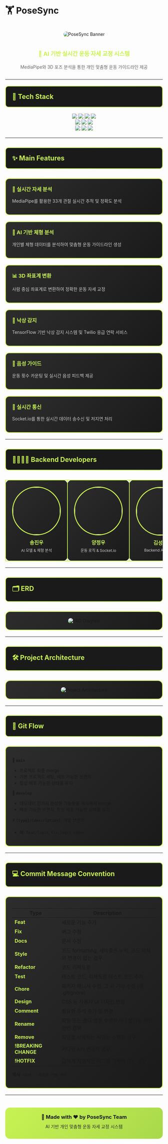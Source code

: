 # 🏋️ PoseSync

<div align="center">
  <img src="https://via.placeholder.com/800x200/c9f353/1a1a1a?text=PoseSync+-+AI+Powered+Exercise+Form+Correction" alt="PoseSync Banner" style="border-radius: 15px; margin: 20px 0;"/>
  
  <p style="font-size: 18px; color: #c9f353; margin: 20px 0;">
    <strong>🤖 AI 기반 실시간 운동 자세 교정 시스템</strong>
  </p>
  
  <p style="color: #666; margin-bottom: 30px;">
    MediaPipe와 3D 포즈 분석을 통한 개인 맞춤형 운동 가이드라인 제공
  </p>
</div>

---

<div style="background: linear-gradient(135deg, #c9f353 0%, #a8d84b 100%); padding: 2px; border-radius: 10px; margin: 20px 0;">
  <div style="background: #1a1a1a; padding: 20px; border-radius: 8px;">
    <h2 style="color: #c9f353; margin: 0;">🔧 Tech Stack</h2>
  </div>
</div>

<div align="center" style="margin: 20px 0;">
  <img src="https://img.shields.io/badge/Python-3776AB?style=for-the-badge&logo=python&logoColor=white">
  <img src="https://img.shields.io/badge/TypeScript-3178C6?style=for-the-badge&logo=typescript&logoColor=white">
  <img src="https://img.shields.io/badge/Flask-000000?style=for-the-badge&logo=flask&logoColor=white">
  <img src="https://img.shields.io/badge/React-61DAFB?style=for-the-badge&logo=react&logoColor=black">
  <br/>
  <img src="https://img.shields.io/badge/MediaPipe-FEAA2D?style=for-the-badge&logo=google&logoColor=white">
  <img src="https://img.shields.io/badge/MySQL-4479A1?style=for-the-badge&logo=mysql&logoColor=white">
  <img src="https://img.shields.io/badge/TensorFlow-FF6F00?style=for-the-badge&logo=tensorflow&logoColor=white">
  <br/>
  <img src="https://img.shields.io/badge/Twilio-F22F46?style=for-the-badge&logo=twilio&logoColor=white">
  <img src="https://img.shields.io/badge/AWS EC2-FF9900?style=for-the-badge&logo=amazon-aws&logoColor=white">
  <img src="https://img.shields.io/badge/Amazon Aurora-527FFF?style=for-the-badge&logo=amazon&logoColor=white">
</div>

---

<div style="background: linear-gradient(135deg, #c9f353 0%, #a8d84b 100%); padding: 2px; border-radius: 10px; margin: 30px 0;">
  <div style="background: #1a1a1a; padding: 20px; border-radius: 8px;">
    <h2 style="color: #c9f353; margin: 0;">✨ Main Features</h2>
  </div>
</div>

<div style="display: grid; grid-template-columns: repeat(auto-fit, minmax(300px, 1fr)); gap: 20px; margin: 20px 0;">
  
  <div style="background: linear-gradient(135deg, #2d2d2d 0%, #1a1a1a 100%); padding: 20px; border-radius: 12px; border: 2px solid #c9f353;">
    <h3 style="color: #c9f353; margin-top: 0;">🎯 실시간 자세 분석</h3>
    <p style="color: #ccc;">MediaPipe를 활용한 33개 관절 실시간 추적 및 정확도 분석</p>
  </div>
  
  <div style="background: linear-gradient(135deg, #2d2d2d 0%, #1a1a1a 100%); padding: 20px; border-radius: 12px; border: 2px solid #c9f353;">
    <h3 style="color: #c9f353; margin-top: 0;">🤖 AI 기반 체형 분석</h3>
    <p style="color: #ccc;">개인별 체형 데이터를 분석하여 맞춤형 운동 가이드라인 생성</p>
  </div>
  
  <div style="background: linear-gradient(135deg, #2d2d2d 0%, #1a1a1a 100%); padding: 20px; border-radius: 12px; border: 2px solid #c9f353;">
    <h3 style="color: #c9f353; margin-top: 0;">📊 3D 좌표계 변환</h3>
    <p style="color: #ccc;">사람 중심 좌표계로 변환하여 정확한 운동 자세 교정</p>
  </div>
  
  <div style="background: linear-gradient(135deg, #2d2d2d 0%, #1a1a1a 100%); padding: 20px; border-radius: 12px; border: 2px solid #c9f353;">
    <h3 style="color: #c9f353; margin-top: 0;">🚨 낙상 감지</h3>
    <p style="color: #ccc;">TensorFlow 기반 낙상 감지 시스템 및 Twilio 응급 연락 서비스</p>
  </div>
  
  <div style="background: linear-gradient(135deg, #2d2d2d 0%, #1a1a1a 100%); padding: 20px; border-radius: 12px; border: 2px solid #c9f353;">
    <h3 style="color: #c9f353; margin-top: 0;">🎵 음성 가이드</h3>
    <p style="color: #ccc;">운동 횟수 카운팅 및 실시간 음성 피드백 제공</p>
  </div>
  
  <div style="background: linear-gradient(135deg, #2d2d2d 0%, #1a1a1a 100%); padding: 20px; border-radius: 12px; border: 2px solid #c9f353;">
    <h3 style="color: #c9f353; margin-top: 0;">📱 실시간 통신</h3>
    <p style="color: #ccc;">Socket.io를 통한 실시간 데이터 송수신 및 저지연 처리</p>
  </div>
  
</div>

---

<div style="background: linear-gradient(135deg, #c9f353 0%, #a8d84b 100%); padding: 2px; border-radius: 10px; margin: 30px 0;">
  <div style="background: #1a1a1a; padding: 20px; border-radius: 8px;">
    <h2 style="color: #c9f353; margin: 0;">👩‍💻👨‍💻 Backend Developers</h2>
  </div>
</div>

<div align="center">
  <table style="border-collapse: collapse; margin: 20px auto;">
    <tr height="250px">
      <td align="center" width="200px" style="background: linear-gradient(135deg, #2d2d2d 0%, #1a1a1a 100%); border: 2px solid #c9f353; border-radius: 15px; padding: 20px; margin: 10px;">
        <a href="https://github.com/HSSJW">
          <img height="150px" width="150px" src="https://avatars.githubusercontent.com/HSSJW" style="border-radius: 50%; border: 3px solid #c9f353;"/>
        </a>
        <br />
        <a href="https://github.com/HSSJW" style="color: #c9f353; text-decoration: none; font-weight: bold; margin-top: 10px; display: block;">송진우</a>
        <p style="color: #ccc; font-size: 12px; margin: 5px 0;">AI 모델 & 체형 분석</p>
      </td>
      <td align="center" width="200px" style="background: linear-gradient(135deg, #2d2d2d 0%, #1a1a1a 100%); border: 2px solid #c9f353; border-radius: 15px; padding: 20px; margin: 10px;">
        <a href="https://github.com/mrangjw">
          <img height="150px" width="150px" src="https://avatars.githubusercontent.com/mrangjw" style="border-radius: 50%; border: 3px solid #c9f353;"/>
        </a>
        <br />
        <a href="https://github.com/mrangjw" style="color: #c9f353; text-decoration: none; font-weight: bold; margin-top: 10px; display: block;">양정우</a>
        <p style="color: #ccc; font-size: 12px; margin: 5px 0;">운동 로직 & Socket.io</p>
      </td>
      <td align="center" width="200px" style="background: linear-gradient(135deg, #2d2d2d 0%, #1a1a1a 100%); border: 2px solid #c9f353; border-radius: 15px; padding: 20px; margin: 10px;">
        <a href="https://github.com/ksj321456">
          <img height="150px" width="150px" src="https://avatars.githubusercontent.com/ksj321456" style="border-radius: 50%; border: 3px solid #c9f353;"/>
        </a>
        <br />
        <a href="https://github.com/ksj321456" style="color: #c9f353; text-decoration: none; font-weight: bold; margin-top: 10px; display: block;">김성재</a>
        <p style="color: #ccc; font-size: 12px; margin: 5px 0;">Backend API & DB</p>
      </td>
      <td align="center" width="200px" style="background: linear-gradient(135deg, #2d2d2d 0%, #1a1a1a 100%); border: 2px solid #c9f353; border-radius: 15px; padding: 20px; margin: 10px;">
        <a href="https://github.com/PocheonLim">
          <img height="150px" width="150px" src="https://avatars.githubusercontent.com/PocheonLim" style="border-radius: 50%; border: 3px solid #c9f353;"/>
        </a>
        <br />
        <a href="https://github.com/PocheonLim" style="color: #c9f353; text-decoration: none; font-weight: bold; margin-top: 10px; display: block;">임성훈</a>
        <p style="color: #ccc; font-size: 12px; margin: 5px 0;">AWS & DevOps</p>
      </td>
    </tr>
  </table>
</div>

---

<div style="background: linear-gradient(135deg, #c9f353 0%, #a8d84b 100%); padding: 2px; border-radius: 10px; margin: 30px 0;">
  <div style="background: #1a1a1a; padding: 20px; border-radius: 8px;">
    <h2 style="color: #c9f353; margin: 0;">🗂 ERD</h2>
  </div>
</div>

<div align="center" style="margin: 20px 0;">
  <div style="background: linear-gradient(135deg, #2d2d2d 0%, #1a1a1a 100%); padding: 20px; border-radius: 15px; border: 2px solid #c9f353;">
    <img src="https://github.com/user-attachments/assets/234ec060-a572-499c-8223-6a4f896621a2" alt="ERD Diagram" style="max-width: 100%; border-radius: 10px;"/>
  </div>
</div>

---

<div style="background: linear-gradient(135deg, #c9f353 0%, #a8d84b 100%); padding: 2px; border-radius: 10px; margin: 30px 0;">
  <div style="background: #1a1a1a; padding: 20px; border-radius: 8px;">
    <h2 style="color: #c9f353; margin: 0;">🛠 Project Architecture</h2>
  </div>
</div>

<div align="center" style="margin: 20px 0;">
  <div style="background: linear-gradient(135deg, #2d2d2d 0%, #1a1a1a 100%); padding: 20px; border-radius: 15px; border: 2px solid #c9f353;">
    <img src="https://github.com/user-attachments/assets/c469e7b8-d881-4edc-af5a-d11a1e2d1496" alt="Project Architecture" style="max-width: 100%; border-radius: 10px;"/>
  </div>
</div>

---

<div style="background: linear-gradient(135deg, #c9f353 0%, #a8d84b 100%); padding: 2px; border-radius: 10px; margin: 30px 0;">
  <div style="background: #1a1a1a; padding: 20px; border-radius: 8px;">
    <h2 style="color: #c9f353; margin: 0;">🚀 Git Flow</h2>
  </div>
</div>

<div style="background: linear-gradient(135deg, #2d2d2d 0%, #1a1a1a 100%); padding: 20px; border-radius: 12px; border: 2px solid #c9f353; margin: 20px 0;">
  
  **🌟 `main`**
  - 프로젝트 최종 merge
  - 기본 프로젝트 세팅, 배포 가능한 브랜치
  - 항상 배포 가능한 상태를 유지

  **🚀 `develop`**
  - 데모데이 전까지 완성한 기능들을 계속해서 merge
  - 배포 가능한 브랜치, 항상 배포 가능한 상태를 유지

  **⚡ `{type}/{description}`**: 개발 브랜치
  - 예: `feat/login`, `fix/login-token`

</div>

---

<div style="background: linear-gradient(135deg, #c9f353 0%, #a8d84b 100%); padding: 2px; border-radius: 10px; margin: 30px 0;">
  <div style="background: #1a1a1a; padding: 20px; border-radius: 8px;">
    <h2 style="color: #c9f353; margin: 0;">💻 Commit Message Convention</h2>
  </div>
</div>

<div style="background: linear-gradient(135deg, #2d2d2d 0%, #1a1a1a 100%); padding: 20px; border-radius: 12px; border: 2px solid #c9f353; margin: 20px 0;">

| Type | Description |
|------|-------------|
| <span style="color: #c9f353;">**Feat**</span> | 새로운 기능 추가 |
| <span style="color: #c9f353;">**Fix**</span> | 버그 수정 |
| <span style="color: #c9f353;">**Docs**</span> | 문서 수정 |
| <span style="color: #c9f353;">**Style**</span> | 코드 formatting, 세미콜론 누락, 코드 자체의 변경이 없는 경우 |
| <span style="color: #c9f353;">**Refactor**</span> | 코드 리팩토링 |
| <span style="color: #c9f353;">**Test**</span> | 테스트 코드, 리팩토링 테스트 코드 추가 |
| <span style="color: #c9f353;">**Chore**</span> | 패키지 매니저 수정, 그 외 기타 수정 (예: .gitignore) |
| <span style="color: #c9f353;">**Design**</span> | CSS 등 사용자 UI 디자인 변경 |
| <span style="color: #c9f353;">**Comment**</span> | 필요한 주석 추가 및 변경 |
| <span style="color: #c9f353;">**Rename**</span> | 파일 또는 폴더 명을 수정하거나 옮기는 작업만인 경우 |
| <span style="color: #c9f353;">**Remove**</span> | 파일을 삭제하는 작업만 수행한 경우 |
| <span style="color: #c9f353;">**!BREAKING CHANGE**</span> | 커다란 API 변경의 경우 |
| <span style="color: #c9f353;">**!HOTFIX**</span> | 급하게 치명적인 버그를 고쳐야 하는 경우 |

**예시**: `Feat : 새로운 기능 추가`

</div>

---

<div align="center" style="margin: 40px 0;">
  <div style="background: linear-gradient(135deg, #c9f353 0%, #a8d84b 100%); padding: 20px; border-radius: 15px;">
    <h3 style="color: #1a1a1a; margin: 0;">🎯 Made with ❤️ by PoseSync Team</h3>
    <p style="color: #2d2d2d; margin: 10px 0; font-size: 14px;">
      AI 기반 개인 맞춤형 운동 자세 교정 시스템
    </p>
  </div>
</div>






